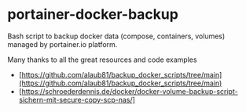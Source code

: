# portainer-docker-backup
Bash script to backup docker data (compose, containers, volumes) managed by portainer.io platform.

Many thanks to all the great resources and code examples
* [https://github.com/alaub81/backup_docker_scripts/tree/main](https://github.com/alaub81/backup_docker_scripts/tree/main)
* [https://schroederdennis.de/docker/docker-volume-backup-script-sichern-mit-secure-copy-scp-nas/]
